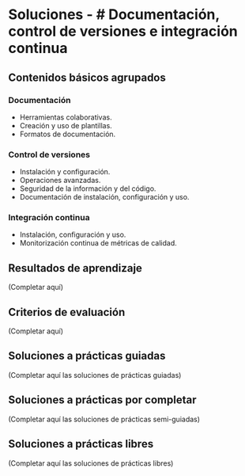 # Soluciones - # Documentación, control de versiones e integración continua

## Contenidos básicos agrupados

### Documentación
- Herramientas colaborativas.
- Creación y uso de plantillas.
- Formatos de documentación.

### Control de versiones
- Instalación y configuración.
- Operaciones avanzadas.
- Seguridad de la información y del código.
- Documentación de instalación, configuración y uso.

### Integración continua
- Instalación, configuración y uso.
- Monitorización continua de métricas de calidad.

## Resultados de aprendizaje
(Completar aquí)

## Criterios de evaluación
(Completar aquí)


## Soluciones a prácticas guiadas
(Completar aquí las soluciones de prácticas guiadas)

## Soluciones a prácticas por completar
(Completar aquí las soluciones de prácticas semi-guiadas)

## Soluciones a prácticas libres
(Completar aquí las soluciones de prácticas libres)

